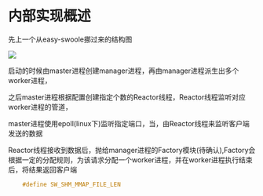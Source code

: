 # 内部实现概述

先上一个从easy-swoole挪过来的结构图

![](http://static.zybuluo.com/Lancelot2014/xpatz2wxco47xrzi5xc3keni/structure.png)

启动的时候由master进程创建manager进程，再由manager进程派生出多个worker进程，

之后master进程根据配置创建指定个数的Reactor线程，Reactor线程监听对应worker进程的管道，

master进程使用epoll\(linux下\)监听指定端口，当，由Reactor线程来监听客户端发送的数据

Reactor线程接收到数据后，抛给manager进程的Factory模块\(待确认\),Factory会根据一定的分配规则，为该请求分配一个worker进程，并在worker进程执行结束后，将结果返回客户端

```c
    #define SW_SHM_MMAP_FILE_LEN
```



